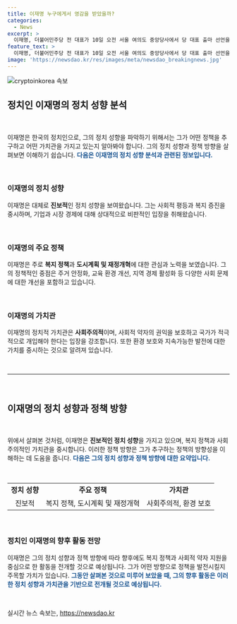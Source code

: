 ```yaml
---
title: 이재명 누구에게서 영감을 받았을까?
categories:
  - News
excerpt: >
  이재명, 더불어민주당 전 대표가 10일 오전 서울 여의도 중앙당사에서 당 대표 출마 선언을 준비하는 사진.
feature_text: >
  이재명, 더불어민주당 전 대표가 10일 오전 서울 여의도 중앙당사에서 당 대표 출마 선언을 준비하는 사진.
image: 'https://newsdao.kr/res/images/meta/newsdao_breakingnews.jpg'
---
```


<p><img src="https://newsdao.kr/res/images/meta/newsdao_breakingnews.jpg" alt="cryptoinkorea 속보" /></p>

<h2 data-ke-size="size26">정치인 이재명의 정치 성향 분석</h2>

<p data-ke-size="size16">&nbsp;</p>

<p>이재명은 한국의 정치인으로, 그의 정치 성향을 파악하기 위해서는 그가 어떤 정책을 추구하고 어떤 가치관을 가지고 있는지 알아봐야 합니다. 그의 정치 성향과 정책 방향을 살펴보면 이해하기 쉽습니다. <b><span style="color: #1a5490;">다음은 이재명의 정치 성향 분석과 관련된 정보입니다.</span></b></p>

<p data-ke-size="size16">&nbsp;</p>

<h3 data-ke-size="size20">이재명의 정치 성향</h3>

<p data-ke-size="size16">이재명은 대체로 <b>진보적</b>인 정치 성향을 보여왔습니다. 그는 사회적 평등과 복지 증진을 중시하며, 기업과 시장 경제에 대해 상대적으로 비판적인 입장을 취해왔습니다.</p>

<p data-ke-size="size16">&nbsp;</p>

<h3 data-ke-size="size20">이재명의 주요 정책</h3>

<p data-ke-size="size16">이재명은 주로 <b>복지 정책</b>과 <b>도시계획 및 재정개혁</b>에 대한 관심과 노력을 보였습니다. 그의 정책적인 중점은 주거 안정화, 교육 환경 개선, 지역 경제 활성화 등 다양한 사회 문제에 대한 개선을 포함하고 있습니다.</p>

<p data-ke-size="size16">&nbsp;</p>

<h3 data-ke-size="size20">이재명의 가치관</h3>

<p data-ke-size="size16">이재명의 정치적 가치관은 <b>사회주의적</b>이며, 사회적 약자의 권익을 보호하고 국가가 적극적으로 개입해야 한다는 입장을 강조합니다. 또한 환경 보호와 지속가능한 발전에 대한 가치를 중시하는 것으로 알려져 있습니다.</p>

<p data-ke-size="size16">&nbsp;</p>

<hr>

<p data-ke-size="size16">&nbsp;</p>

<h2 data-ke-size="size26">이재명의 정치 성향과 정책 방향</h2>

<p data-ke-size="size16">&nbsp;</p>

<p>위에서 살펴본 것처럼, 이재명은 <b>진보적인 정치 성향</b>을 가지고 있으며, 복지 정책과 사회주의적인 가치관을 중시합니다. 이러한 정책 방향은 그가 추구하는 정책의 방향성을 이해하는 데 도움을 줍니다. <b><span style="color: #1a5490;">다음은 그의 정치 성향과 정책 방향에 대한 요약입니다.</span></b></p>

<p data-ke-size="size16">&nbsp;</p>

<table>
<tbody>
<tr>
<td style="text-align: center; height: 17px;"><b>정치 성향</b></td>
<td style="text-align: center; height: 17px;"><b>주요 정책</b></td>
<td style="text-align: center; height: 17px;"><b>가치관</b></td>
</tr>
<tr>
<td style="text-align: center; height: 17px;">진보적</td>
<td style="text-align: center; height: 17px;">복지 정책, 도시계획 및 재정개혁</td>
<td style="text-align: center; height: 17px;">사회주의적, 환경 보호</td>
</tr>
</tbody>
</table>

<p data-ke-size="size16">&nbsp;</p>

<h3 data-ke-size="size20">정치인 이재명의 향후 활동 전망</h3>

<p data-ke-size="size16">이재명은 그의 정치 성향과 정책 방향에 따라 향후에도 복지 정책과 사회적 약자 지원을 중심으로 한 활동을 전개할 것으로 예상됩니다. 그가 어떤 방향으로 정책을 발전시킬지 주목할 가치가 있습니다. <b><span style="color: #1a5490;">그동안 살펴본 것으로 미루어 보았을 때, 그의 향후 활동은 이러한 정치 성향과 가치관을 기반으로 전개될 것으로 예상됩니다.</span></b></p>

<p data-ke-size="size16">&nbsp;</p>
실시간 뉴스 속보는, <a href="https://newsdao.kr" rel="dofollow">https://newsdao.kr</a>


